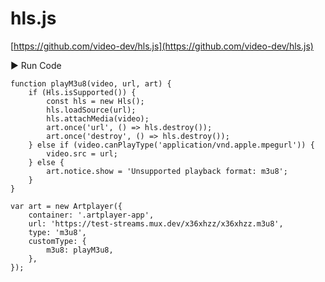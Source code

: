 # hls.js

[https://github.com/video-dev/hls.js](https://github.com/video-dev/hls.js)

<div className="run-code" data-libs="https://cdnjs.cloudflare.com/ajax/libs/hls.js/8.0.0-beta.3/hls.min.js">
    ▶ Run Code
</div>

```js{18-21}
function playM3u8(video, url, art) {
    if (Hls.isSupported()) {
        const hls = new Hls();
        hls.loadSource(url);
        hls.attachMedia(video);
        art.once('url', () => hls.destroy());
        art.once('destroy', () => hls.destroy());
    } else if (video.canPlayType('application/vnd.apple.mpegurl')) {
        video.src = url;
    } else {
        art.notice.show = 'Unsupported playback format: m3u8';
    }
}

var art = new Artplayer({
    container: '.artplayer-app',
    url: 'https://test-streams.mux.dev/x36xhzz/x36xhzz.m3u8',
    type: 'm3u8',
    customType: {
        m3u8: playM3u8,
    },
});
```